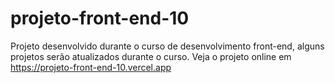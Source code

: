 # projeto-front-end-10
Projeto desenvolvido durante o curso de desenvolvimento front-end, alguns projetos serão atualizados durante o curso.
Veja o projeto online em https://projeto-front-end-10.vercel.app
